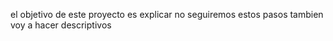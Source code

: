 el objetivo de este proyecto es explicar
no seguiremos estos pasos
tambien voy a hacer descriptivos
